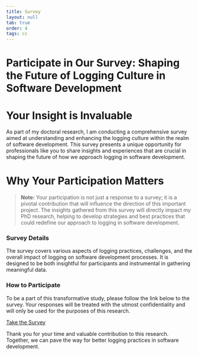 ```yaml
---
title: Survey
layout: null
tab: true
order: 4
tags: cc
---
```


# Participate in Our Survey: Shaping the Future of Logging Culture in Software Development

# Your Insight is Invaluable

As part of my doctoral research, I am conducting a comprehensive survey aimed at understanding and enhancing the logging culture within the realm of software development. This survey presents a unique opportunity for professionals like you to share insights and experiences that are crucial in shaping the future of how we approach logging in software development.

# Why Your Participation Matters

> **Note:** Your participation is not just a response to a survey; it is a pivotal contribution that will influence the direction of this important project. The insights gathered from this survey will directly impact my PhD research, helping to develop strategies and best practices that could redefine our approach to logging in software development.

### Survey Details

The survey covers various aspects of logging practices, challenges, and the overall impact of logging on software development processes. It is designed to be both insightful for participants and instrumental in gathering meaningful data.

### How to Participate

To be a part of this transformative study, please follow the link below to the survey. Your responses will be treated with the utmost confidentiality and will only be used for the purposes of this research.

[Take the Survey](https://www.questionpro.com/a/SurveyPreview)

Thank you for your time and valuable contribution to this research. Together, we can pave the way for better logging practices in software development.

